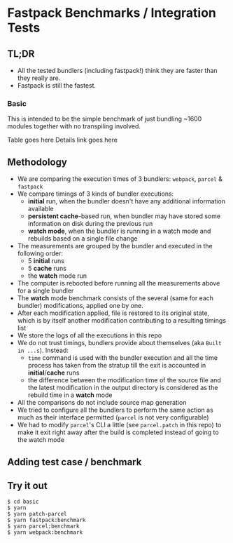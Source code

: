 # Fastpack Benchmarks / Integration Tests

## TL;DR

- All the tested bundlers (including fastpack!) think they are faster than they
  really are.
- Fastpack is still the fastest.

### Basic 
This is intended to be the simple benchmark of just bundling ~1600 modules
together with no transpiling involved.

Table goes here
Details link goes here

## Methodology

- We are comparing the  execution times of 3 bundlers: `webpack`, `parcel` &
  `fastpack`
- We compare timings of 3 kinds of bundler executions:
  - **initial** run, when the bundler doesn't have any additional information
    available
  - **persistent cache**-based run, when bundler may have stored some
    information on disk during the previous run
  - **watch mode**, when the bundler is running in a watch mode and rebuilds
    based on a single file change
- The measurements are grouped by the bundler and executed in the following
  order:
  - 5 **initial** runs
  - 5 **cache** runs
  - the **watch** mode run
- The computer is rebooted before running all the measurements above for a
  single bundler
- The **watch** mode benchmark consists of the several (same for each bundler)
  modifications, applied one by one.
- After each modification applied, file is restored to its original state,
  which is by itself another modification contributing to a resulting timings
  list
- We store the logs of all the executions in this repo
- We do not trust timings, bundlers provide about themselves (aka `Built in
  ...s`). Instead:
  - `time` command is used with the bundler execution and all the time process
    has taken from the stratup till the exit is accounted in
    **initial**/**cache** runs
  - the difference between the modification time of the source file and the
    latest modification in the output directory is considered as the rebuild
    time in a **watch** mode
- All the comparisons do not include source map generation
- We tried to configure all the bundlers to perform the same action as much as
  their interface permitted (`parcel` is not very configurable)
- We had to modify `parcel`'s CLI a little (see `parcel.patch` in this repo) to
  make it exit right away after the build is completed instead of going to the
  watch mode

## Adding test case / benchmark

## Try it out
```
$ cd basic
$ yarn
$ yarn patch-parcel
$ yarn fastpack:benchmark
$ yarn parcel:benchmark
$ yarn webpack:benchmark
```
